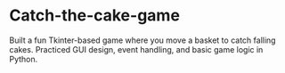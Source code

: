 # Catch-the-cake-game
Built a fun Tkinter-based game where you move a basket to catch falling cakes. Practiced GUI design, event handling, and basic game logic in Python.
